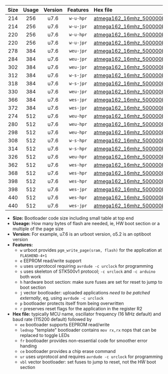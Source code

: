 |Size|Usage|Version|Features|Hex file|
|:-:|:-:|:-:|:-:|:--|
|214|256|u7.6|`w-u-hpr`|[atmega162_16mhz_500000bps_ur.hex](https://raw.githubusercontent.com/stefanrueger/urboot/main//atmega162_16mhz_500000bps_ur.hex)|
|214|256|u7.6|`w-u-jpr`|[atmega162_16mhz_500000bps_ur_vbl.hex](https://raw.githubusercontent.com/stefanrueger/urboot/main//atmega162_16mhz_500000bps_ur_vbl.hex)|
|220|256|u7.6|`w-u-hpr`|[atmega162_16mhz_500000bps_lednop_ur.hex](https://raw.githubusercontent.com/stefanrueger/urboot/main//atmega162_16mhz_500000bps_lednop_ur.hex)|
|220|256|u7.6|`w-u-jpr`|[atmega162_16mhz_500000bps_lednop_ur_vbl.hex](https://raw.githubusercontent.com/stefanrueger/urboot/main//atmega162_16mhz_500000bps_lednop_ur_vbl.hex)|
|278|384|u7.6|`weu-jpr`|[atmega162_16mhz_500000bps_ee_ur_vbl.hex](https://raw.githubusercontent.com/stefanrueger/urboot/main//atmega162_16mhz_500000bps_ee_ur_vbl.hex)|
|284|384|u7.6|`weu-jpr`|[atmega162_16mhz_500000bps_ee_lednop_ur_vbl.hex](https://raw.githubusercontent.com/stefanrueger/urboot/main//atmega162_16mhz_500000bps_ee_lednop_ur_vbl.hex)|
|302|384|u7.6|`weu-jpr`|[atmega162_16mhz_500000bps_ee_lednop_fr_ur_vbl.hex](https://raw.githubusercontent.com/stefanrueger/urboot/main//atmega162_16mhz_500000bps_ee_lednop_fr_ur_vbl.hex)|
|312|384|u7.6|`w-s-jpr`|[atmega162_16mhz_500000bps_vbl.hex](https://raw.githubusercontent.com/stefanrueger/urboot/main//atmega162_16mhz_500000bps_vbl.hex)|
|318|384|u7.6|`w-s-jpr`|[atmega162_16mhz_500000bps_lednop_vbl.hex](https://raw.githubusercontent.com/stefanrueger/urboot/main//atmega162_16mhz_500000bps_lednop_vbl.hex)|
|330|384|u7.6|`weu-jpr`|[atmega162_16mhz_500000bps_ee_lednop_fr_ce_ur_vbl.hex](https://raw.githubusercontent.com/stefanrueger/urboot/main//atmega162_16mhz_500000bps_ee_lednop_fr_ce_ur_vbl.hex)|
|366|384|u7.6|`wes-jpr`|[atmega162_16mhz_500000bps_ee_vbl.hex](https://raw.githubusercontent.com/stefanrueger/urboot/main//atmega162_16mhz_500000bps_ee_vbl.hex)|
|372|384|u7.6|`wes-jpr`|[atmega162_16mhz_500000bps_ee_lednop_vbl.hex](https://raw.githubusercontent.com/stefanrueger/urboot/main//atmega162_16mhz_500000bps_ee_lednop_vbl.hex)|
|274|512|u7.6|`weu-hpr`|[atmega162_16mhz_500000bps_ee_ur.hex](https://raw.githubusercontent.com/stefanrueger/urboot/main//atmega162_16mhz_500000bps_ee_ur.hex)|
|280|512|u7.6|`weu-hpr`|[atmega162_16mhz_500000bps_ee_lednop_ur.hex](https://raw.githubusercontent.com/stefanrueger/urboot/main//atmega162_16mhz_500000bps_ee_lednop_ur.hex)|
|298|512|u7.6|`weu-hpr`|[atmega162_16mhz_500000bps_ee_lednop_fr_ur.hex](https://raw.githubusercontent.com/stefanrueger/urboot/main//atmega162_16mhz_500000bps_ee_lednop_fr_ur.hex)|
|308|512|u7.6|`w-s-hpr`|[atmega162_16mhz_500000bps.hex](https://raw.githubusercontent.com/stefanrueger/urboot/main//atmega162_16mhz_500000bps.hex)|
|314|512|u7.6|`w-s-hpr`|[atmega162_16mhz_500000bps_lednop.hex](https://raw.githubusercontent.com/stefanrueger/urboot/main//atmega162_16mhz_500000bps_lednop.hex)|
|326|512|u7.6|`weu-hpr`|[atmega162_16mhz_500000bps_ee_lednop_fr_ce_ur.hex](https://raw.githubusercontent.com/stefanrueger/urboot/main//atmega162_16mhz_500000bps_ee_lednop_fr_ce_ur.hex)|
|362|512|u7.6|`wes-hpr`|[atmega162_16mhz_500000bps_ee.hex](https://raw.githubusercontent.com/stefanrueger/urboot/main//atmega162_16mhz_500000bps_ee.hex)|
|368|512|u7.6|`wes-hpr`|[atmega162_16mhz_500000bps_ee_lednop.hex](https://raw.githubusercontent.com/stefanrueger/urboot/main//atmega162_16mhz_500000bps_ee_lednop.hex)|
|398|512|u7.6|`wes-hpr`|[atmega162_16mhz_500000bps_ee_lednop_fr.hex](https://raw.githubusercontent.com/stefanrueger/urboot/main//atmega162_16mhz_500000bps_ee_lednop_fr.hex)|
|398|512|u7.6|`wes-jpr`|[atmega162_16mhz_500000bps_ee_lednop_fr_vbl.hex](https://raw.githubusercontent.com/stefanrueger/urboot/main//atmega162_16mhz_500000bps_ee_lednop_fr_vbl.hex)|
|440|512|u7.6|`wes-hpr`|[atmega162_16mhz_500000bps_ee_lednop_fr_ce.hex](https://raw.githubusercontent.com/stefanrueger/urboot/main//atmega162_16mhz_500000bps_ee_lednop_fr_ce.hex)|
|440|512|u7.6|`wes-jpr`|[atmega162_16mhz_500000bps_ee_lednop_fr_ce_vbl.hex](https://raw.githubusercontent.com/stefanrueger/urboot/main//atmega162_16mhz_500000bps_ee_lednop_fr_ce_vbl.hex)|

- **Size:** Bootloader code size including small table at top end
- **Useage:** How many bytes of flash are needed, ie, HW boot section or a multiple of the page size
- **Version:** For example, u7.6 is an urboot version, o5.2 is an optiboot version
- **Features:**
  + `w` urboot provides `pgm_write_page(sram, flash)` for the application at `FLASHEND-4+1`
  + `e` EEPROM read/write support
  + `u` uses urprotocol requiring `avrdude -c urclock` for programming
  + `s` uses skeleton of STK500v1 protocol; `-c urclock` and `-c arduino` both work
  + `h` hardware boot section: make sure fuses are set for reset to jump to boot section
  + `j` vector bootloader: uploaded applications *need to be patched externally*, eg, using `avrdude -c urclock`
  + `p` bootloader protects itself from being overwritten
  + `r` preserves reset flags for the application in the register R2
- **Hex file:** typically MCU name, oscillator frequency (16 MHz default) and baud rate (115200 default) followed by
  + `ee` bootloader supports EEPROM read/write
  + `lednop` "template" bootloader contains `mov rx,rx` nops that can be replaced to toggle LEDs
  + `fr` bootloader provides non-essential code for smoother error handing
  + `ce` bootloader provides a chip erase command
  + `ur` uses urprotocol and requires `avrdude -c urclock` for programming
  + `vbl` vector bootloader: set fuses to jump to reset, not the HW boot section
